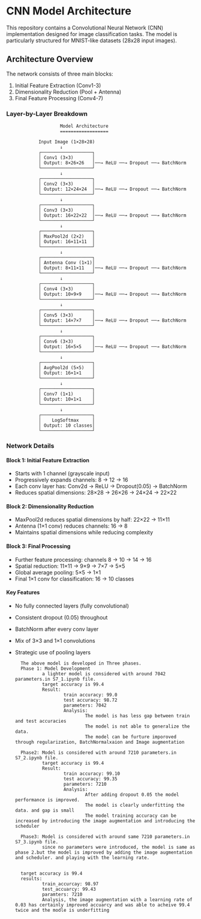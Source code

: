 # CNN Model Architecture

This repository contains a Convolutional Neural Network (CNN) implementation designed for image classification tasks. The model is particularly structured for MNIST-like datasets (28x28 input images).

## Architecture Overview

The network consists of three main blocks:
1. Initial Feature Extraction (Conv1-3)
2. Dimensionality Reduction (Pool + Antenna)
3. Final Feature Processing (Conv4-7)

### Layer-by-Layer Breakdown 

                        Model Architecture
                        ==================

                Input Image (1×28×28)
                        ↓
                ┌───────────────────┐
                │ Conv1 (3×3)       │
                │ Output: 8×26×26   │──→ ReLU ──→ Dropout ──→ BatchNorm
                └───────────────────┘
                        ↓
                ┌───────────────────┐
                │ Conv2 (3×3)       │
                │ Output: 12×24×24  │──→ ReLU ──→ Dropout ──→ BatchNorm
                └───────────────────┘
                        ↓
                ┌───────────────────┐
                │ Conv3 (3×3)       │
                │ Output: 16×22×22  │──→ ReLU ──→ Dropout ──→ BatchNorm
                └───────────────────┘
                        ↓
                ┌───────────────────┐
                │ MaxPool2d (2×2)   │
                │ Output: 16×11×11  │
                └───────────────────┘
                        ↓
                ┌───────────────────┐
                │ Antenna Conv (1×1)│
                │ Output: 8×11×11   │──→ ReLU ──→ Dropout ──→ BatchNorm
                └───────────────────┘
                        ↓
                ┌───────────────────┐
                │ Conv4 (3×3)       │
                │ Output: 10×9×9    │──→ ReLU ──→ Dropout ──→ BatchNorm
                └───────────────────┘
                        ↓
                ┌───────────────────┐
                │ Conv5 (3×3)       │
                │ Output: 14×7×7    │──→ ReLU ──→ Dropout ──→ BatchNorm
                └───────────────────┘
                        ↓
                ┌───────────────────┐
                │ Conv6 (3×3)       │
                │ Output: 16×5×5    │──→ ReLU ──→ Dropout ──→ BatchNorm
                └───────────────────┘
                        ↓
                ┌───────────────────┐
                │ AvgPool2d (5×5)   │
                │ Output: 16×1×1    │
                └───────────────────┘
                        ↓
                ┌───────────────────┐
                │ Conv7 (1×1)       │
                │ Output: 10×1×1    │
                └───────────────────┘
                        ↓
                ┌───────────────────┐
                │    LogSoftmax     │
                │ Output: 10 classes│
                └───────────────────┘

### Network Details

#### Block 1: Initial Feature Extraction
- Starts with 1 channel (grayscale input)
- Progressively expands channels: 8 → 12 → 16
- Each conv layer has: Conv2d → ReLU → Dropout(0.05) → BatchNorm
- Reduces spatial dimensions: 28×28 → 26×26 → 24×24 → 22×22

#### Block 2: Dimensionality Reduction
- MaxPool2d reduces spatial dimensions by half: 22×22 → 11×11
- Antenna (1×1 conv) reduces channels: 16 → 8
- Maintains spatial dimensions while reducing complexity

#### Block 3: Final Processing
- Further feature processing: channels 8 → 10 → 14 → 16
- Spatial reduction: 11×11 → 9×9 → 7×7 → 5×5
- Global average pooling: 5×5 → 1×1
- Final 1×1 conv for classification: 16 → 10 classes

#### Key Features
- No fully connected layers (fully convolutional)
- Consistent dropout (0.05) throughout
- BatchNorm after every conv layer
- Mix of 3×3 and 1×1 convolutions
- Strategic use of pooling layers


        The above model is developed in Three phases.
        Phase 1: Model Development
                a lighter model is considered with around 7042 parameters.in S7_1.ipynb file.
                target accuracy is 99.4
                Result:
                        train accuracy: 99.0
                        test accuracy: 98.72
                        parameters: 7042
                        Analysis:
                                The model is has less gap between train and test accuracies
                                The model is not able to generalize the data.
                                The model can be furture imporoved through regularization, BatchNormalxaion and Image augmentation

        Phase2: Model is considered with around 7210 parameters.in S7_2.ipynb file.
                target accuracy is 99.4
                Result:
                        train accuracy: 99.10
                        test accuracy: 99.35
                        parameters: 7210
                        Analysis:
                                After adding dropout 0.05 the model performance is improved.
                                The model is clearly underfitting the data. and gap is small
                                The model training accuracy can be increased by introducing the image augmentation and introducing the scheduler

        Phase3: Model is considered with around same 7210 parameters.in S7_3.ipynb file.
                since no parameters were introduced, the model is same as phase 2.but the model is improved by adding the image augmentation and scheduler. and playing with the learning rate.


        target accuracy is 99.4
        results:
                train_accurcay: 98.97
                test_accuarcy: 99.43
                paramters: 7210
                Analysis, the image augmentation with a learning rate of 0.03 has certainly improved accuarcy and was able to acheive 99.4 twice and the modle is underfitting






